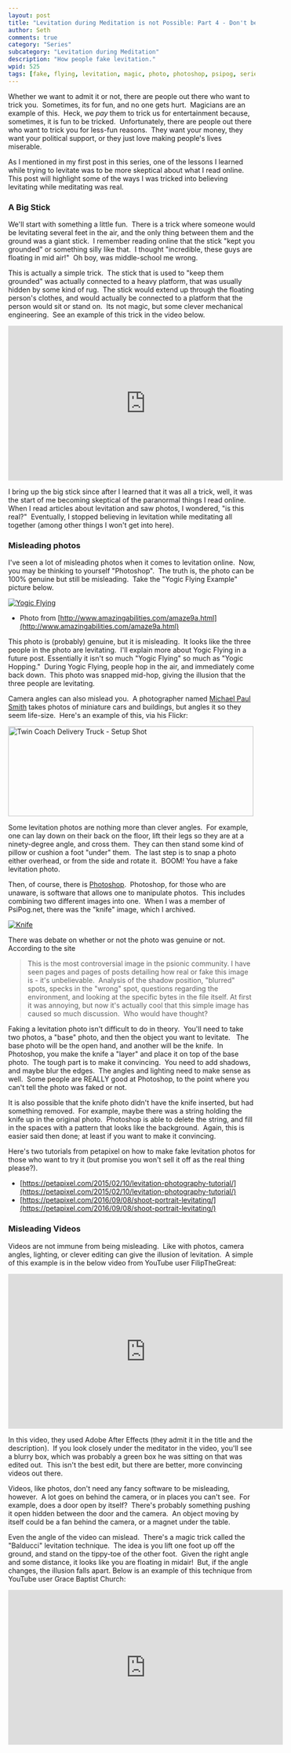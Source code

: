 ```yaml
---
layout: post
title: "Levitation during Meditation is not Possible: Part 4 - Don't believe everything you see"
author: Seth
comments: true
category: "Series"
subcategory: "Levitation during Meditation"
description: "How people fake levitation."
wpid: 525
tags: [fake, flying, levitation, magic, photo, photoshop, psipog, series, skeptic, stick, telekinesis, video, yogic, YouTube]
---
```


Whether we want to admit it or not, there are people out there who want to trick you.  Sometimes, its for fun, and no one gets hurt.  Magicians are an example of this.  Heck, we _pay_ them to trick us for entertainment because, sometimes, it is fun to be tricked.  Unfortunately, there are people out there who want to trick you for less-fun reasons.  They want your money, they want your political support, or they just love making people's lives miserable.

As I mentioned in my first post in this series, one of the lessons I learned while trying to levitate was to be more skeptical about what I read online.  This post will highlight some of the ways I was tricked into believing levitating while meditating was real.

<!--more-->

### A Big Stick

We'll start with something a little fun.  There is a trick where someone would be levitating several feet in the air, and the only thing between them and the ground was a giant stick.  I remember reading online that the stick "kept you grounded" or something silly like that.  I thought "incredible, these guys are floating in mid air!"  Oh boy, was middle-school me wrong.

This is actually a simple trick.  The stick that is used to "keep them grounded" was actually connected to a heavy platform, that was usually hidden by some kind of rug.  The stick would extend up through the floating person's clothes, and would actually be connected to a platform that the person would sit or stand on.  Its not magic, but some clever mechanical engineering.  See an example of this trick in the video below.

<iframe src="https://www.youtube.com/embed/W6xO86NCBhQ" width="560" height="315" frameborder="0" allowfullscreen="allowfullscreen"></iframe>

I bring up the big stick since after I learned that it was all a trick, well, it was the start of me becoming skeptical of the paranormal things I read online. When I read articles about levitation and saw photos, I wondered, "is this real?"  Eventually, I stopped believing in levitation while meditating all together (among other things I won't get into here).

### Misleading photos

I've seen a lot of misleading photos when it comes to levitation online.  Now, you may be thinking to yourself "Photoshop".  The truth is, the photo can be 100% genuine but still be misleading.  Take the "Yogic Flying Example" picture below.

[![Yogic Flying](/static/img/yogicflying.jpg)](/static/img/yogicflying.jpg)

* Photo from [http://www.amazingabilities.com/amaze9a.html](http://www.amazingabilities.com/amaze9a.html)

This photo is (probably) genuine, but it is misleading.  It looks like the three people in the photo are levitating.  I'll explain more about Yogic Flying in a future post. Essentially it isn't so much "Yogic Flying" so much as "Yogic Hopping."  During Yogic Flying, people hop in the air, and immediately come back down.  This photo was snapped mid-hop, giving the illusion that the three people are levitating.

Camera angles can also mislead you.  A photographer named [Michael Paul Smith](https://www.flickr.com/photos/24796741@N05/) takes photos of miniature cars and buildings, but angles it so they seem life-size.  Here's an example of this, via his Flickr:

<a title="Twin Coach Delivery Truck - Setup Shot" href="https://www.flickr.com/photos/24796741@N05/36359026724/in/photostream/" data-flickr-embed="true"><img src="https://farm5.staticflickr.com/4363/36359026724_63400ff318.jpg" alt="Twin Coach Delivery Truck - Setup Shot" width="500" height="183" /></a><script async src="//embedr.flickr.com/assets/client-code.js" charset="utf-8"></script>

Some levitation photos are nothing more than clever angles.  For example, one can lay down on their back on the floor, lift their legs so they are at a ninety-degree angle, and cross them.  They can then stand some kind of pillow or cushion a foot "under" them.  The last step is to snap a photo either overhead, or from the side and rotate it.  BOOM! You have a fake levitation photo.

Then, of course, there is [Photoshop](https://en.wikipedia.org/wiki/Photoshop).  Photoshop, for those who are unaware, is software that allows one to manipulate photos.  This includes combining two different images into one.  When I was a member of PsiPog.net, there was the "knife" image, which I archived.

[![Knife](/static/img/m_ni-knife.jpg)](/static/img/m_ni-knife.jpg)

There was debate on whether or not the photo was genuine or not.  According to the site

> This is the most controversial image in the psionic community. I have seen pages and pages of posts detailing how real or fake this image is - it's unbelievable.  Analysis of the shadow position, "blurred" spots, specks in the "wrong" spot, questions regarding the environment, and looking at the specific bytes in the file itself. At first it was annoying, but now it's actually cool that this simple image has caused so much discussion.  Who would have thought?

Faking a levitation photo isn't difficult to do in theory.  You'll need to take two photos, a "base" photo, and then the object you want to levitate.   The base photo will be the open hand, and another will be the knife.  In Photoshop, you make the knife a "layer" and place it on top of the base photo.  The tough part is to make it convincing.  You need to add shadows, and maybe blur the edges.  The angles and lighting need to make sense as well.  Some people are REALLY good at Photoshop, to the point where you can't tell the photo was faked or not.

It is also possible that the knife photo didn't have the knife inserted, but had something removed.  For example, maybe there was a string holding the knife up in the original photo.  Photoshop is able to delete the string, and fill in the spaces with a pattern that looks like the background.  Again, this is easier said then done; at least if you want to make it convincing.

Here's two tutorials from petapixel on how to make fake levitation photos for those who want to try it (but promise you won't sell it off as the real thing please?).

* [https://petapixel.com/2015/02/10/levitation-photography-tutorial/](https://petapixel.com/2015/02/10/levitation-photography-tutorial/)
* [https://petapixel.com/2016/09/08/shoot-portrait-levitating/](https://petapixel.com/2016/09/08/shoot-portrait-levitating/)

### Misleading Videos

Videos are not immune from being misleading.  Like with photos, camera angles, lighting, or clever editing can give the illusion of levitation.  A simple of this example is in the below video from YouTube user FilipTheGreat:

<iframe src="https://www.youtube.com/embed/jQmrmq_YyV4" width="560" height="315" frameborder="0" allowfullscreen="allowfullscreen"></iframe>

In this video, they used Adobe After Effects (they admit it in the title and the description).  If you look closely under the meditator in the video, you'll see a blurry box, which was probably a green box he was sitting on that was edited out.  This isn't the best edit, but there are better, more convincing videos out there.

Videos, like photos, don't need any fancy software to be misleading, however.  A lot goes on behind the camera, or in places you can't see.  For example, does a door open by itself?  There's probably something pushing it open hidden between the door and the camera.  An object moving by itself could be a fan behind the camera, or a magnet under the table.

Even the angle of the video can mislead.  There's a magic trick called the "Balducci" levitation technique.  The idea is you lift one foot up off the ground, and stand on the tippy-toe of the other foot.  Given the right angle and some distance, it looks like you are floating in midair!  But, if the angle changes, the illusion falls apart. Below is an example of this technique from YouTube user Grace Baptist Church:

<iframe src="https://www.youtube.com/embed/I63S3yzT2po" width="560" height="315" frameborder="0" allowfullscreen="allowfullscreen"></iframe>
